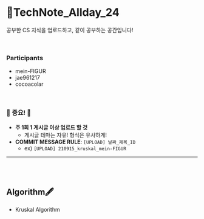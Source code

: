 # 📌TechNote_Allday_24



공부한 CS 지식을 업로드하고, 같이 공부하는 공간입니다!



<br>



### Participants

- mein-FIGUR
- jae961217
- cocoacolar



<br>



### 📍 중요! 📍

- **주 1회 1 게시글 이상 업로드 할 것**
  - 게시글 테마는 자유! 형식은 유사하게!
- **COMMIT MESSAGE RULE**: `[UPLOAD] 날짜_제목_ID`
  - ex) `[UPLOAD] 210915_kruskal_mein-FIGUR`



--------------------------



<br><br>



## Algorithm🖋

- Kruskal Algorithm

